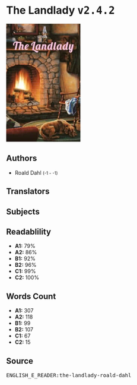 # The Landlady <kbd>v2.4.2</kbd>

![](./cover.medium.jpg "")

## Authors


 - Roald Dahl <small>(-1 - -1)</small>

## Translators



## Subjects



## Readablility


 - **A1:** 79%
 - **A2:** 86%
 - **B1:** 92%
 - **B2:** 96%
 - **C1:** 99%
 - **C2:** 100%

## Words Count


 - **A1:** 307
 - **A2:** 118
 - **B1:** 99
 - **B2:** 107
 - **C1:** 67
 - **C2:** 15

## Source


<kbd>ENGLISH_E_READER:the-landlady-roald-dahl</kbd>
